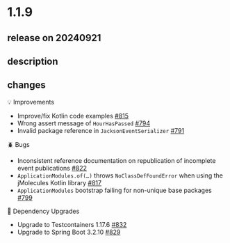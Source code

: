 # 1.1.9

## release on 20240921
## description
## changes
💡 Improvements

* Improve/fix Kotlin code examples <a href="https://github.com/spring-projects/spring-modulith/issues/815" data-hovercard-type="issue" data-hovercard-url="/spring-projects/spring-modulith/issues/815/hovercard">#815</a>
* Wrong assert message of <code>HourHasPassed</code> <a href="https://github.com/spring-projects/spring-modulith/issues/794" data-hovercard-type="issue" data-hovercard-url="/spring-projects/spring-modulith/issues/794/hovercard">#794</a>
* Invalid package reference in <code>JacksonEventSerializer</code> <a href="https://github.com/spring-projects/spring-modulith/issues/791" data-hovercard-type="issue" data-hovercard-url="/spring-projects/spring-modulith/issues/791/hovercard">#791</a>

🪲 Bugs

* Inconsistent reference documentation on republication of incomplete event publications <a href="https://github.com/spring-projects/spring-modulith/issues/822" data-hovercard-type="issue" data-hovercard-url="/spring-projects/spring-modulith/issues/822/hovercard">#822</a>
* <code>ApplicationModules.of(…)</code> throws <code>NoClassDefFoundError</code> when using the jMolecules Kotlin library <a href="https://github.com/spring-projects/spring-modulith/issues/817" data-hovercard-type="issue" data-hovercard-url="/spring-projects/spring-modulith/issues/817/hovercard">#817</a>
* <code>ApplicationModules</code> bootstrap failing for non-unique base packages <a href="https://github.com/spring-projects/spring-modulith/issues/799" data-hovercard-type="issue" data-hovercard-url="/spring-projects/spring-modulith/issues/799/hovercard">#799</a>

🔨 Dependency Upgrades

* Upgrade to Testcontainers 1.17.6 <a href="https://github.com/spring-projects/spring-modulith/issues/832" data-hovercard-type="issue" data-hovercard-url="/spring-projects/spring-modulith/issues/832/hovercard">#832</a>
* Upgrade to Spring Boot 3.2.10 <a href="https://github.com/spring-projects/spring-modulith/issues/829" data-hovercard-type="issue" data-hovercard-url="/spring-projects/spring-modulith/issues/829/hovercard">#829</a>

